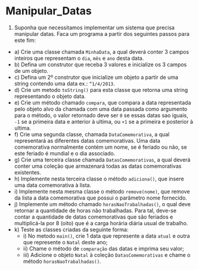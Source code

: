 # Manipular_Datas
1. Suponha que necessitamos implementar um sistema que precisa manipular
datas. Faca um programa a partir dos seguintes passos para este fim:
* a) Crie uma classe chamada `MinhaData`, a qual deverá conter 3 campos inteiros
que representam o `dia`, `mês` e `ano` desta data.
* b) Defina um construtor que receba 3 valores e inicialize os 3 campos de um
objeto.
* c) Defina um 2º construtor que inicialize um objeto a partir de uma string
contendo uma data ex.: `“1/4/2013`.
* d) Crie um metodo `toString()` para esta classe que retorna uma string representando
o objeto data.
* e) Crie um método chamado `compara`, que compara a data representada pelo objeto
alvo da chamada com uma data passada como argumento para o método, o valor
retornado deve ser `0` se essas datas sao iguais, `-1` se a primeira data e anterior à
ultima, ou `+1` se a primeira e posterior à ultima.
* f) Crie uma segunda classe, chamada `DataComemorativa`, a qual representará as
diferentes datas comemorativas. Uma data comemorativa normalmente contém
um nome, se é feriado ou não, se este feriado é mundial e o dia associado.
* g) Crie uma terceira classe chamada `DatasComemorativas`, a qual deverá conter
uma coleção que armazenará todas as datas comemorativas existentes.
* h) Implemente nesta terceira classe o método `adiciona()`, que insere uma data
comemorativa à lista.
* i) Implemente nesta mesma classe o método `remove(nome)`, que remove da lista a
data comemorativa que possui o parâmetro nome fornecido.
* j) Implemente um método chamado `horasNaoTrabalhadas()`, o qual deve retornar a
quantidade de horas não trabalhadas. Para tal, deve-se contar a quantidade de
datas comemorativas que são feriados e multiplicá-la por 8 (oito) que é a carga
horária diária usual de trabalho.
* k) Teste as classes criadas da seguinte forma:
  * i) No metodo `main()`, crie 1 data que represente a data `atual` e outra que represente o `Natal` deste ano;
  * ii) Chame o método de `comparação` das datas e imprima seu valor;
  * iii) Adicione o objeto `Natal` à coleção `DatasComemorativas` e chame o método `horasNaoTrabalhadas()`.

